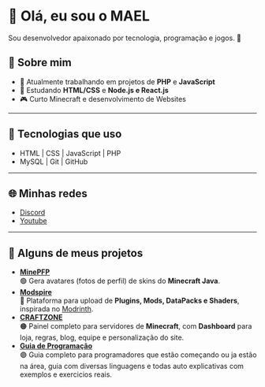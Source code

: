 # 👋 Olá, eu sou o MAEL

Sou desenvolvedor apaixonado por tecnologia, programação e jogos. 🚀

## 📌 Sobre mim
- 🔭 Atualmente trabalhando em projetos de **PHP** e **JavaScript**
- 🌱 Estudando **HTML/CSS** e **Node.js e React.js**
- 🎮 Curto Minecraft e desenvolvimento de Websites

---

## 🔧 Tecnologias que uso
- HTML | CSS | JavaScript | PHP
- MySQL | Git | GitHub

---

## 🌐 Minhas redes
- [Discord](https://discord.com/users/maelgamer998)
- [Youtube](https://www.youtube.com/@maelsontv)

---

## 💠 Alguns de meus projetos

- **[MinePFP](https://minepfp.free.nf/)**  
  🟢 Gera avatares (fotos de perfil) de skins do **Minecraft Java**.  
- **[Modspire](https://modspire.free.nf/)**  
  🔵 Plataforma para upload de **Plugins, Mods, DataPacks e Shaders**, inspirada no [Modrinth](https://modrinth.com/).  
- **[CRAFTZONE](https://craftzone.free.nf/)**  
  🟠 Painel completo para servidores de **Minecraft**, com **Dashboard** para loja, regras, blog, equipe e personalização do site.
- **[Guia de Programação](https://guiaprogramacao.free.nf/)**  
  🟣 Guia completo para programadores que estão começando ou ja estão na área, guia com diversas linguagens e todas auto explicativas com exemplos e exercicios reais.
